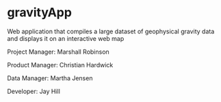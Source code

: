 # gravityApp
Web application that compiles a large dataset of geophysical gravity data and displays it on an interactive web map

Project Manager: 
Marshall Robinson

Product Manager:
Christian Hardwick

Data Manager:
Martha Jensen

Developer:
Jay Hill
